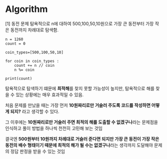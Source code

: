 # Algorithm

[1] 동전 문제
탐욕적으로 n에 대하여 500,100,50,10원으로 가장 큰 동전부터 가장 작은 동전까지 차례대로 탐색함.


```
n = 1260
count = 0

coin_types=[500,100,50,10]

for coin in coin_types :
    count += n // coin
    n %= coin

print(count)
```
탐욕적으로 탐색하기 떄문에 **최적해**를 찾지 못할 가능성이 높지만,
탐욕적으로 해를 찾을 수 있는 상황에는 매우 효과적일 수 있음.

처음 문제를 만났을 때는 가장 먼저 **10원짜리로만 거슬러 주도록 코드를 작성하면 어떻게 되지?** 라고 생각할 수 있다.

그 이후에는 **10원짜리로만 거슬러 주면 최적의 해를 도출할 수 없겠구나**라는 문제점을 인식하고 풀이 방법을 하나씩 천천히 고민해 보는 것임

결국엔 **500원부터 10원까지 차례대로 거슬러 준다면 되지만 가장 큰 동전이 가장 작은 동전의 배수 형태이기 때문에 최적의 해가 될 수는 없겠구나**라는 생각까지 도달해야 문제의 정답 판정을 받을 수 있는 것임
